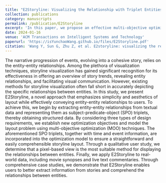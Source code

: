 ```yaml
---
title: "E2Storyline: Visualizing the Relationship with Triplet Entities and Event Discovery"
collection: publications
category: manuscripts
permalink: /publication/E2Storyline
excerpt: 'In this paper, we propose an effective multi-objective optimization (MOO) algorithm. The algorithm takes into account different optimization objectives, both global and local. For the global, we need to minimize line crossings and oscillations as much as possible. For the local, we need to make the related entities as close to each other as possible. The modeling is performed by determining the objective function and constraints to optimize the layout of the storyline visualization.<img src='/images/E2Storyline.png'>'
date: 2024-01-16
venue: 'ACM Transactions on Intelligent Systems and Technology'
paperurl: 'https://isYunchaoWang.github.io/files/E2Storyline.pdf'
citation: 'Wang Y, Sun G, Zhu Z, et al. E2storyline: visualizing the relationship with triplet entities and event discovery[J]. <i>ACM Transactions on Intelligent Systems and Technology<i>, 2024, 15(1): 1-26.'
---
```


The narrative progression of events, evolving into a cohesive story, relies on the entity-entity relationships. Among the plethora of visualization techniques, storyline visualization has gained significant recognition for its effectiveness in offering an overview of story trends, revealing entity relationships, and facilitating visual communication. However, existing methods for storyline visualization often fall short in accurately depicting the specific relationships between entities. In this study, we present E2Storyline, a novel approach that emphasizes simplicity and aesthetics of layout while effectively conveying entity-entity relationships to users. To achieve this, we begin by extracting entity-entity relationships from textual data and representing them as subject-predicate-object (SPO) triplets, thereby obtaining structured data. By considering three types of design requirements, we establish new optimization objectives and model the layout problem using multi-objective optimization (MOO) techniques. The aforementioned SPO triplets, together with time and event information, are incorporated into the optimization model to ensure a straightforward and easily comprehensible storyline layout. Through a qualitative user study, we determine that a pixel-based view is the most suitable method for displaying the relationships between entities. Finally, we apply E2Storyline to real-world data, including movie synopses and live text commentaries. Through comprehensive case studies, we demonstrate that E2Storyline enables users to better extract information from stories and comprehend the relationships between entities.